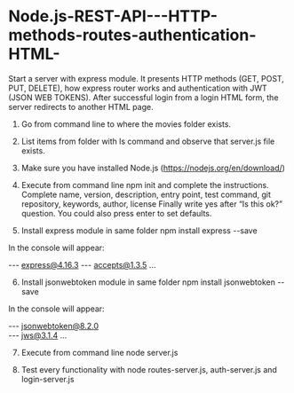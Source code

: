 # Node.js-REST-API---HTTP-methods-routes-authentication-HTML-
Start a server with express module. It presents HTTP methods (GET, POST, PUT, DELETE), how express router works and authentication with JWT (JSON WEB TOKENS). After successful login from a login HTML form, the server redirects to another HTML page.

1. Go from command line to where the movies folder exists.

2. List items from folder with ls command and observe that server.js file exists.

3. Make sure you have installed Node.js (https://nodejs.org/en/download/)

4. Execute from command line npm init and complete the instructions.
Complete name, version, description, entry point, test command, git repository, keywords, author, license
Finally write yes after “Is this ok?” question. You could also press enter to set defaults.

5. Install express module in same folder
npm install express --save 

In the console will appear:

--- express@4.16.3 
   --- accepts@1.3.5 
   ...
  
6. Install jsonwebtoken module in same folder
npm install jsonwebtoken --save 

In the console will appear:

--- jsonwebtoken@8.2.0   
    --- jws@3.1.4 
    ...

7. Execute from command line node server.js

8. Test every functionality with node routes-server.js, auth-server.js and login-server.js
